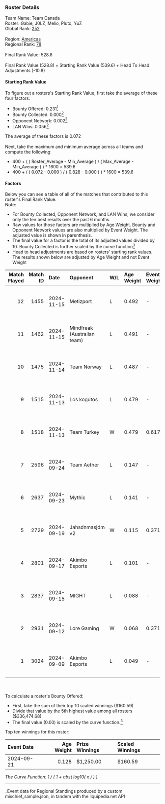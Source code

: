 ### Roster Details<br />
Team Name: Team Canada<br />
Roster: Gabie, J0LZ, Melio, Pluto, YuZ<br />
Global Rank: [252](../../standings_global_2025_03_01.md)<br />
<br />
Region: [Americas]( ../../standings_americas_2025_03_01.md)<br />
Regional Rank: [78]( ../../standings_americas_2025_03_01.md)<br />
<br />
Final Rank Value:  528.8<br />
<br />
Final Rank Value (528.8) = Starting Rank Value (539.6) + Head To Head Adjustments (-10.8)<br />

#### Starting Rank Value<br />
To figure out a rosters's Starting Rank Value, first take the average of these four factors:<br />
- Bounty Offered: 0.231[<sup>1</sup>](#table2)
- Bounty Collected: 0.000[<sup>2</sup>](#table1)
- Opponent Network: 0.002[<sup>2</sup>](#table1)
- LAN Wins: 0.056[<sup>2</sup>](#table1)

The average of these factors is 0.072<br />
<br />
Next, take the maximum and minimum average across all teams and compute the following:<br />
- 400 + ( ( Roster_Average - Min_Average ) / ( Max_Average - Min_Average ) ) * 1600 = 539.6
- 400 + ( ( 0.072 - 0.000 ) / ( 0.828 - 0.000 ) ) * 1600 = 539.6


#### Factors<br />
Below you can see a table of all of the matches that contributed to this roster's Final Rank Value.<br />
Note:<br />

- For Bounty Collected, Opponent Network, and LAN Wins, we consider only the ten best results over the past 6 months.
- Raw values for those factors are multiplied by Age Weight. Bounty and Opponent Network values are also multiplied by Event Weight. The adjusted value is shown in parenthesis.
- The final value for a factor is the total of its adjusted values divided by 10. Bounty Collected is further scaled by the curve function[<sup>3</sup>](#curveFunction)
- Head to head adjustments are based on rosters' starting rank values. The results shown below are adjusted by Age Weight and not Event Weight
<span id="table1"></span><br />


| Match Played | Match ID | Date       | Opponent                    | W/L | Age Weight | Event Weight | Bounty Collected | Opponent Network | LAN Wins  | H2H Adj. | Roster                             |
| -: | -: | :- | :- | :- | :- | :- | :- | :- | :- | -: | :- |
|           12 |     1455 | 2024-11-15 | Metizport                   | L   | 0.492      | -            | -                | -                | -         |    -0.81 | Gabie, J0LZ, Melio, Pluto, YuZ     |
|           11 |     1462 | 2024-11-15 | Mindfreak (Australian team) | L   | 0.491      | -            | -                | -                | -         |    -4.61 | Gabie, J0LZ, Melio, Pluto, YuZ     |
|           10 |     1475 | 2024-11-14 | Team Norway                 | L   | 0.487      | -            | -                | -                | -         |    -6.63 | Gabie, J0LZ, Melio, Pluto, YuZ     |
|            9 |     1515 | 2024-11-13 | Los kogutos                 | L   | 0.479      | -            | -                | -                | -         |    -1.99 | Gabie, J0LZ, Melio, Pluto, YuZ     |
|            8 |     1518 | 2024-11-13 | Team Turkey                 | W   | 0.479      | 0.617        | 0.000 (0.000)    | 0.058 (0.017)    | 1 (0.479) |     8.78 | Gabie, J0LZ, Melio, Pluto, YuZ     |
|            7 |     2596 | 2024-09-24 | Team Aether                 | L   | 0.147      | -            | -                | -                | -         |    -2.71 | BiNoX, Gabie, J0LZ, Melio, TENSKEE |
|            6 |     2637 | 2024-09-23 | Mythic                      | L   | 0.141      | -            | -                | -                | -         |    -2.53 | BiNoX, Gabie, J0LZ, Melio, TENSKEE |
|            5 |     2729 | 2024-09-19 | Jahsdnmasjdm v2             | W   | 0.115      | 0.371        | 0.000 (0.000)    | 0.012 (0.001)    | 0 (0.000) |     1.53 | BiNoX, Gabie, J0LZ, Melio, TENSKEE |
|            4 |     2801 | 2024-09-17 | Akimbo Esports              | L   | 0.101      | -            | -                | -                | -         |    -1.21 | BiNoX, Gabie, J0LZ, Melio, TENSKEE |
|            3 |     2837 | 2024-09-15 | MIGHT                       | L   | 0.088      | -            | -                | -                | -         |    -0.72 | BiNoX, Gabie, J0LZ, Melio, TENSKEE |
|            2 |     2931 | 2024-09-12 | Lore Gaming                 | W   | 0.068      | 0.371        | 0.000 (0.000)    | 0.023 (0.001)    | 0 (0.000) |     0.68 | BiNoX, Gabie, J0LZ, Melio, TENSKEE |
|            1 |     3024 | 2024-09-09 | Akimbo Esports              | L   | 0.049      | -            | -                | -                | -         |    -0.59 | BiNoX, Gabie, J0LZ, Melio, TENSKEE |

<br />
<span id="table2"></span><br />
To calculate a roster's Bounty Offered:<br />

- First, take the sum of their top 10 scaled winnings ($160.59)
- Divide that value by the 5th highest value among all rosters ($336,474.68)
- The final value (0.00) is scaled by the curve function.[<sup>3</sup>](#curveFunction)

Top ten winnings for this roster:<br />

| Event Date | Age Weight | Prize Winnings | Scaled Winnings |
| :- | -: | :- | :- |
| 2024-09-21 |      0.128 | $1,250.00      | $160.59         |


<span id="curveFunction"></span>_The Curve Function: 1 / ( 1 + abs( log10( x ) ) )_<br />

---
_Event data for Regional Standings produced by a custom mischief_sample.json, in tandem with the liquipedia.net API<br />
